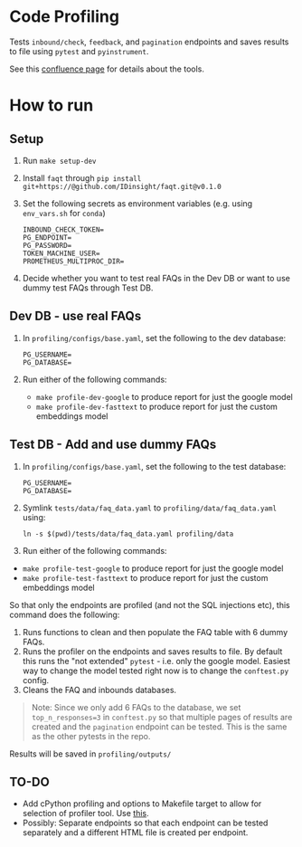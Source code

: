 # Code Profiling

Tests `inbound/check`, `feedback`, and `pagination` endpoints and saves results to file using `pytest` and `pyinstrument`.

See this [confluence page](https://idinsight.atlassian.net/wiki/spaces/PD/pages/2055798825/Code+Profiling+Tools) for details about the tools.

# How to run

## Setup

1. Run `make setup-dev`

2. Install `faqt` through `pip install git+https://@github.com/IDinsight/faqt.git@v0.1.0`

3. Set the following secrets as environment variables (e.g. using `env_vars.sh` for `conda`)

    ```console
    INBOUND_CHECK_TOKEN=
    PG_ENDPOINT=
    PG_PASSWORD=
    TOKEN_MACHINE_USER=
    PROMETHEUS_MULTIPROC_DIR=
    ```

4. Decide whether you want to test real FAQs in the Dev DB or want to use dummy test FAQs through Test DB.

## Dev DB - use real FAQs

1. In `profiling/configs/base.yaml`, set the following to the dev database:

    ```console
    PG_USERNAME=
    PG_DATABASE=
    ```

2. Run either of the following commands:

    - `make profile-dev-google` to produce report for just the google model
    - `make profile-dev-fasttext` to produce report for just the custom embeddings model

## Test DB - Add and use dummy FAQs

1. In `profiling/configs/base.yaml`, set the following to the test database:

    ```console
    PG_USERNAME=
    PG_DATABASE=
    ```

2. Symlink `tests/data/faq_data.yaml` to `profiling/data/faq_data.yaml` using:

    ```console
    ln -s $(pwd)/tests/data/faq_data.yaml profiling/data
    ```

3. Run either of the following commands:

- `make profile-test-google` to produce report for just the google model
- `make profile-test-fasttext` to produce report for just the custom embeddings model

So that only the endpoints are profiled (and not the SQL injections etc), this command does the following:

1. Runs functions to clean and then populate the FAQ table with 6 dummy FAQs.
2. Runs the profiler on the endpoints and saves results to file. By default this runs the "not extended" `pytest` - i.e. only the google model. Easiest way to change the model tested right now is to change the `conftest.py` config.
3. Cleans the FAQ and inbounds databases.

> Note: Since we only add 6 FAQs to the database, we set `top_n_responses=3` in `conftest.py` so that multiple pages of results are created and the `pagination` endpoint can be tested. This is the same as the other pytests in the repo.

Results will be saved in `profiling/outputs/`

## TO-DO

- Add cPython profiling and options to Makefile target to allow for selection of profiler tool. Use [this](https://stackoverflow.com/a/2826068).
- Possibly: Separate endpoints so that each endpoint can be tested separately and a different HTML file is created per endpoint.
